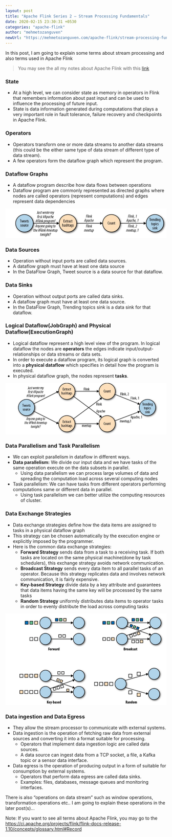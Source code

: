 ```yaml
---
layout: post
title: "Apache Flink Series 2 — Stream Processing Fundamentals"
date: 2020-02-15 23:30:31 +0530
categories: "apache-flink"
author: "mehmetozanguven"
newUrl: "https://mehmetozanguven.com/apache-flink/stream-processing-fundamentals/"
---
```


In this post, I am going to explain some terms about stream processing and also terms used in Apache Flink

> You may see the all my notes about Apache Flink with this [link](/apache-flink/)

### State

- At a high level, we can consider state as memory in operators in Flink that remembers information about past input and can be used to influence the processing of future input.
- State is data information generated during computations that plays a very important role in fault tolerance, failure recovery and checkpoints in Apache Flink.

### Operators

- Operators transform one or more data streams to another data streams (this could be the either same type of data stream of different type of data stream).
- A few operators form the dataflow graph which represent the program.

### Dataflow Graphs

- A dataflow program describe how data flows between operations
- Dataflow program are commonly represented as directed graphs where nodes are called operators (represent computations) and edges represent data dependencies

<img src="/assets/apache_flink/data_flow.png" alt="DataFlowGraph" title="DataFlow Graph" />

### Data Sources

- Operation without input ports are called data sources.
- A dataflow graph must have at least one data source
- In the DataFlow Graph, Tweet source is a data source for that dataflow.

### Data Sinks

- Operation without output ports are called data sinks.
- A dataflow graph must have at least one data source.
- In the DataFlow Graph, Trending topics sink is a data sink for that dataflow.

### Logical Dataflow(JobGraph) and Physical Dataflow(ExecutionGraph)

- Logical dataflow represent a high level view of the program. In logical dataflow the nodes are **operators** the edges indicate input/output-relationships or data streams or data sets.
- In order to execute a dataflow program, its logical graph is converted into a **physical dataflow** which specifies in detail how the program is executed.
- In physical dataflow graph, the nodes represent **tasks**.

<img src="/assets/apache_flink/physical_data_flow_graph.png" alt="PhysicalDataFlowGraph" title="Physical DataFlow Graph" />

### Data Parallelism and Task Parallelism

- We can exploit parallelism in dataflow in different ways.
- **Data parallelism:** We divide our input data and we have tasks of the same operation execute on the data subsets in parallel.
  - Using data parallelism we can process large volumes of data and spreading the computation load across several computing nodes
- Task parallelism: We can have tasks from different operators performing computations same or different data in parallel.
  - Using task parallelism we can better utilize the computing resources of cluster.

### Data Exchange Strategies

- Data exchange strategies define how the data items are assigned to tasks in a physical dataflow graph
- This strategy can be chosen automatically by the execution engine or explicitly imposed by the programmer.
- Here is the common data exchange strategies:
  - **Forward Strategy** sends data from a task to a receiving task. If both tasks are located on the same physical machine(done by task schedulers), this exchange strategy avoids network communication.
  - **Broadcast Strategy** sends every data item to all parallel tasks of an operator. Because this strategy replicates data and involves network communication, it is fairly expensive.
  - **Key-based Strategy** divide data by a key attribute and guarantees that data items having the same key will be processed by the same tasks
  - **Random Strategy** uniformly distributes data items to operator tasks in order to evenly distribute the load across computing tasks

<img src="/assets/apache_flink/data_exchange_strategies.png" alt="data_exchange_strategies.png" title="Data Exchange Strategies" />

### Data ingestion and Data Egress

- They allow the stream processor to communicate with external systems.
- Data ingestion is the operation of fetching raw data from external sources and converting it into a format suitable for processing.
  - Operators that implement data ingestion logic are called data sources.
  - A data source can ingest data from a TCP socket, a file, a Kafka topic or a sensor data interface.
- Data egress is the operation of producing output in a form of suitable for consumption by external systems.
  - Operators that perform data egress are called data sinks.
  - Examples: files, databases, message queues and monitoring interfaces.

There is also “operations on data stream” such as window operations, transformation operations etc.. I am going to explain these operations in the later post(s)…

Note: If you want to see all terms about Apache Flink, you may go to the https://ci.apache.org/projects/flink/flink-docs-release-1.10/concepts/glossary.html#Record
